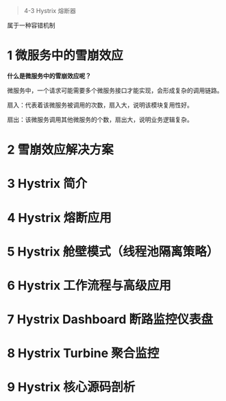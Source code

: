 > 4-3 Hystrix 熔断器

属于一种容错机制

# 1 微服务中的雪崩效应

**什么是微服务中的雪崩效应呢？**

微服务中，一个请求可能需要多个微服务接口才能实现，会形成复杂的调用链路。



扇入：代表着该微服务被调用的次数，扇入大，说明该模块复用性好。

扇出：该微服务调用其他微服务的个数，扇出大，说明业务逻辑复杂。

# 2 雪崩效应解决方案

# 3 Hystrix 简介

# 4 Hystrix 熔断应用

# 5 Hystrix 舱壁模式（线程池隔离策略）

# 6 Hystrix 工作流程与高级应用

# 7 Hystrix Dashboard 断路监控仪表盘

# 8 Hystrix Turbine 聚合监控

# 9 Hystrix 核心源码剖析